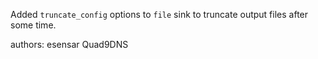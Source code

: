 Added `truncate_config` options to `file` sink to truncate output files after some time.

authors: esensar Quad9DNS
